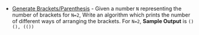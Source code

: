 - [Generate Brackets/Parenthesis](https://github.com/raghav4/algorithms/blob/master/Recursion%20%26%20Backtracking/Generate%20Brackets.cpp) - Given a number `N` representing the number of brackets for `N=2`, Write an algorithm which prints the number of different ways of arranging the brackets. For `N=2`, **Sample Output** is `()(), (())`
